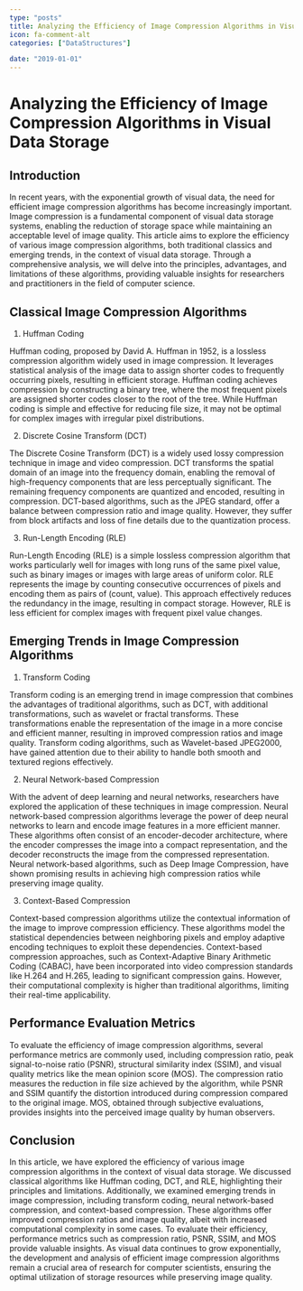 ```yaml
---
type: "posts"
title: Analyzing the Efficiency of Image Compression Algorithms in Visual Data Storage
icon: fa-comment-alt
categories: ["DataStructures"]

date: "2019-01-01"
---
```




# Analyzing the Efficiency of Image Compression Algorithms in Visual Data Storage

## Introduction

In recent years, with the exponential growth of visual data, the need for efficient image compression algorithms has become increasingly important. Image compression is a fundamental component of visual data storage systems, enabling the reduction of storage space while maintaining an acceptable level of image quality. This article aims to explore the efficiency of various image compression algorithms, both traditional classics and emerging trends, in the context of visual data storage. Through a comprehensive analysis, we will delve into the principles, advantages, and limitations of these algorithms, providing valuable insights for researchers and practitioners in the field of computer science.

## Classical Image Compression Algorithms

1. Huffman Coding

Huffman coding, proposed by David A. Huffman in 1952, is a lossless compression algorithm widely used in image compression. It leverages statistical analysis of the image data to assign shorter codes to frequently occurring pixels, resulting in efficient storage. Huffman coding achieves compression by constructing a binary tree, where the most frequent pixels are assigned shorter codes closer to the root of the tree. While Huffman coding is simple and effective for reducing file size, it may not be optimal for complex images with irregular pixel distributions.

2. Discrete Cosine Transform (DCT)

The Discrete Cosine Transform (DCT) is a widely used lossy compression technique in image and video compression. DCT transforms the spatial domain of an image into the frequency domain, enabling the removal of high-frequency components that are less perceptually significant. The remaining frequency components are quantized and encoded, resulting in compression. DCT-based algorithms, such as the JPEG standard, offer a balance between compression ratio and image quality. However, they suffer from block artifacts and loss of fine details due to the quantization process.

3. Run-Length Encoding (RLE)

Run-Length Encoding (RLE) is a simple lossless compression algorithm that works particularly well for images with long runs of the same pixel value, such as binary images or images with large areas of uniform color. RLE represents the image by counting consecutive occurrences of pixels and encoding them as pairs of (count, value). This approach effectively reduces the redundancy in the image, resulting in compact storage. However, RLE is less efficient for complex images with frequent pixel value changes.

## Emerging Trends in Image Compression Algorithms

1. Transform Coding

Transform coding is an emerging trend in image compression that combines the advantages of traditional algorithms, such as DCT, with additional transformations, such as wavelet or fractal transforms. These transformations enable the representation of the image in a more concise and efficient manner, resulting in improved compression ratios and image quality. Transform coding algorithms, such as Wavelet-based JPEG2000, have gained attention due to their ability to handle both smooth and textured regions effectively.

2. Neural Network-based Compression

With the advent of deep learning and neural networks, researchers have explored the application of these techniques in image compression. Neural network-based compression algorithms leverage the power of deep neural networks to learn and encode image features in a more efficient manner. These algorithms often consist of an encoder-decoder architecture, where the encoder compresses the image into a compact representation, and the decoder reconstructs the image from the compressed representation. Neural network-based algorithms, such as Deep Image Compression, have shown promising results in achieving high compression ratios while preserving image quality.

3. Context-Based Compression

Context-based compression algorithms utilize the contextual information of the image to improve compression efficiency. These algorithms model the statistical dependencies between neighboring pixels and employ adaptive encoding techniques to exploit these dependencies. Context-based compression approaches, such as Context-Adaptive Binary Arithmetic Coding (CABAC), have been incorporated into video compression standards like H.264 and H.265, leading to significant compression gains. However, their computational complexity is higher than traditional algorithms, limiting their real-time applicability.

## Performance Evaluation Metrics

To evaluate the efficiency of image compression algorithms, several performance metrics are commonly used, including compression ratio, peak signal-to-noise ratio (PSNR), structural similarity index (SSIM), and visual quality metrics like the mean opinion score (MOS). The compression ratio measures the reduction in file size achieved by the algorithm, while PSNR and SSIM quantify the distortion introduced during compression compared to the original image. MOS, obtained through subjective evaluations, provides insights into the perceived image quality by human observers.

## Conclusion

In this article, we have explored the efficiency of various image compression algorithms in the context of visual data storage. We discussed classical algorithms like Huffman coding, DCT, and RLE, highlighting their principles and limitations. Additionally, we examined emerging trends in image compression, including transform coding, neural network-based compression, and context-based compression. These algorithms offer improved compression ratios and image quality, albeit with increased computational complexity in some cases. To evaluate their efficiency, performance metrics such as compression ratio, PSNR, SSIM, and MOS provide valuable insights. As visual data continues to grow exponentially, the development and analysis of efficient image compression algorithms remain a crucial area of research for computer scientists, ensuring the optimal utilization of storage resources while preserving image quality.